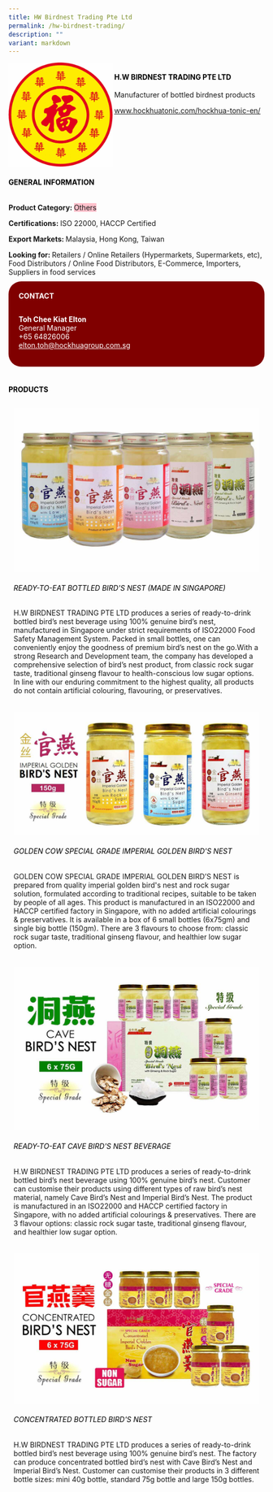 ```yaml
---
title: HW Birdnest Trading Pte Ltd
permalink: /hw-birdnest-trading/
description: ""
variant: markdown
---
```

<div class="flex-paragraph"> 
<p style="text-transform: uppercase">
</p>
</div> 
<div style="display: flex; flex-wrap: wrap;" class="flex-container"> 
<div style="flex: 1 1 40%; display: block;" class="card sgds">
<img src="/images/hw_birdnest_logo.jpg">
</div> 
<div style="flex: 1 1 58%; display: block; margin-left: 3px" class="card-sgds"> 
<h4 style="text-transform: uppercase; color: black;">
<b>H.W Birdnest trading pte ltd
</b>
</h4>
<p>Manufacturer of bottled birdnest products
</p> 
<p>
<a target="_blank" href="https://www.hockhuatonic.com/hockhua-tonic-en/">www.hockhuatonic.com/hockhua-tonic-en/
</a>
</p> 
</div> 
</div> 
<h4 style="text-transform: uppercase; color: black;">
<b>General Information
</b>
</h4> 
<div style="display: flex; flex-wrap: wrap;" class="flex-container"> 
<div style="flex: 1 1 65%; display: block; align-self: stretch" class="card sgds"> 
<div class="flex-paragraph"> 
<p>
<b>Product Category: 
</b>
<span style="background-color: pink; border-radius: 10 px;">Others
</span>
</p> 
<p>
<b>Certifications: 
</b>ISO 22000, HACCP Certified
</p> 
<p>
<b>Export Markets: 
</b>Malaysia, Hong Kong, Taiwan
</p> 
<p style="margin-bottom: 10px;">
<b>Looking for: 
</b>Retailers / Online Retailers (Hypermarkets, Supermarkets, etc), Food Distributors / Online Food Distributors, E-Commerce, Importers, Suppliers in food services
</p> 
</div> 
</div> 
<div style="flex: 1 1 35%; padding: 10px; display: block; background-color: maroon; border-radius: 25px; align-self: center;" class="card sgds"> 
<h4 style="color: white; margin-top: 10px; margin-left: 10px;">CONTACT
</h4> 
<div class="flex-paragraph"> 
<p style="padding: 10px; color: white;">
<b>Toh Chee Kiat Elton
</b>
<br>General Manager
<br>+65 64826006
<br>
<a style="color: white;" href="mailto:elton.toh@hockhuagroup.com.sg">elton.toh@hockhuagroup.com.sg
</a>
</p> 
</div> 
</div> 
</div> 
<br> 
<h4 style="text-transform: uppercase; color: black;">
<b>products
</b>
</h4> 
<div style="display: flex; flex-wrap: wrap;"> 
<div style="flex: 1 1 47%; margin: 10px; display: block;" class="card sgds"> 
<div style="display: block;" class="flex-image">
<img src="/images/hw_birdnest_product1.jpg">
</div> 
<div class="flex-paragraph"> 
<h6 style="text-transform: uppercase; color: black;">Ready-to-eat Bottled Bird's Nest (Made in Singapore)
</h6> 
<p>H.W BIRDNEST TRADING PTE LTD produces a series of ready-to-drink bottled bird’s nest beverage using 100% genuine bird’s nest, manufactured in Singapore under strict requirements of ISO22000 Food Safety Management System. Packed in small bottles, one can conveniently enjoy the goodness of premium bird’s nest on the go.With a strong Research and Development team, the company has developed a comprehensive selection of bird’s nest product, from classic rock sugar taste, traditional ginseng flavour to health-conscious low sugar options. In line with our enduring commitment to the highest quality, all products do not contain artificial colouring, flavouring, or preservatives.
</p>
</div> 
</div> 
<div style="flex: 1 1 47%; margin: 10px; display: block;" class="card sgds"> 
<div style="display: block;" class="flex-image">
<img src="/images/hw_birdnest_product2.jpg">
</div> 
<div class="flex-paragraph"> 
<h6 style="text-transform: uppercase; color: black;"> GOLDEN COW Special Grade Imperial Golden Bird's Nest
</h6> 
<p>GOLDEN COW SPECIAL GRADE IMPERIAL GOLDEN BIRD’S NEST is prepared from quality imperial golden bird's nest and rock sugar solution, formulated according to traditional recipes, suitable to be taken by people of all ages. This product is manufactured in an ISO22000 and HACCP certified factory in Singapore, with no added artificial colourings &amp; preservatives. It is available in a box of 6 small bottles (6x75gm) and single big bottle (150gm). There are 3 flavours to choose from: classic rock sugar taste, traditional ginseng flavour, and healthier low sugar option.
</p> 
</div> 
</div> 
<div style="flex: 1 1 47%; margin: 10px; display: block;" class="card sgds"> 
<div style="display: block;" class="flex-image">
<img src="/images/hw_birdnest_product3.jpg">
</div> 
<div class="flex-paragraph"> 
<h6 style="text-transform: uppercase; color: black;">Ready-to-eat Cave Bird's Nest Beverage
</h6> 
<p>H.W BIRDNEST TRADING PTE LTD produces a series of ready-to-drink bottled bird’s nest beverage using 100% genuine bird’s nest. Customer can customise their products using different types of raw bird’s nest material, namely Cave Bird’s Nest and Imperial Bird’s Nest. The product is manufactured in an ISO22000 and HACCP certified factory in Singapore, with no added artificial colourings &amp; preservatives. There are 3 flavour options: classic rock sugar taste, traditional ginseng flavour, and healthier low sugar option.
</p>
</div> 
</div> 
<div style="flex: 1 1 47%; margin: 10px; display: block;" class="card sgds"> 
<div style="display: block;" class="flex-image">
<img src="/images/hw_birdnest_product4.jpg">
</div> 
<div class="flex-paragraph"> 
<h6 style="text-transform: uppercase; color: black;">Concentrated Bottled Bird's Nest
</h6> 
<p>H.W BIRDNEST TRADING PTE LTD produces a series of ready-to-drink bottled bird’s nest beverage using 100% genuine bird’s nest. The factory can produce concentrated bottled bird’s nest with Cave Bird’s Nest and Imperial Bird’s Nest. Customer can customise their products in 3 different bottle sizes: mini 40g bottle, standard 75g bottle and large 150g bottles.
</p>
</div> 
</div> 
</div>